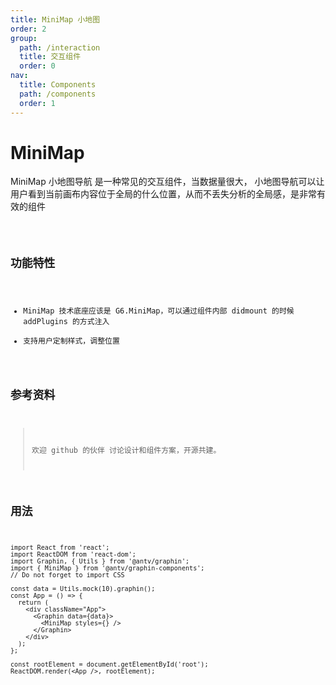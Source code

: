```yaml
---
title: MiniMap 小地图
order: 2
group:
  path: /interaction
  title: 交互组件
  order: 0
nav:
  title: Components
  path: /components
  order: 1
---
```


# MiniMap

MiniMap 小地图导航 是一种常见的交互组件，当数据量很大， 小地图导航可以让用户看到当前画布内容位于全局的什么位置，从而不丢失分析的全局感，是非常有效的组件

<code src='./demos/index.tsx'>

## 功能特性

- MiniMap 技术底座应该是 G6.MiniMap，可以通过组件内部 didmount 的时候 addPlugins 的方式注入
- 支持用户定制样式，调整位置

## 参考资料

> 欢迎 github 的伙伴 讨论设计和组件方案，开源共建。

## 用法

```tsx | pure
import React from 'react';
import ReactDOM from 'react-dom';
import Graphin, { Utils } from '@antv/graphin';
import { MiniMap } from '@antv/graphin-components';
// Do not forget to import CSS

const data = Utils.mock(10).graphin();
const App = () => {
  return (
    <div className="App">
      <Graphin data={data}>
        <MiniMap styles={} />
      </Graphin>
    </div>
  );
};

const rootElement = document.getElementById('root');
ReactDOM.render(<App />, rootElement);
```
